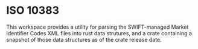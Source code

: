 # ISO 10383

This workspace provides a utility for parsing the SWIFT-managed Market Identifier Codes XML files into rust data strutures, and a crate containing a snapshot of those data structures as of the crate release date.

